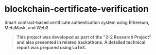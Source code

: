 # blockchain-certificate-verification
Smart contract-based certificate authentication system using Ethereum, MetaMask, and Web3.

> **This project was developed as part of the "2-2 Research Project" and also presented in related hackathons. A detailed technical report was prepared using LaTeX.**


